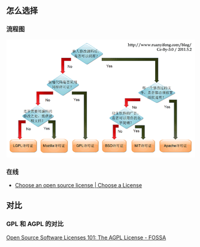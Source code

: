 ## 怎么选择

### 流程图

![](assets/Pasted%20image%2020231227114429.png)

### 在线

- [Choose an open source license | Choose a License](https://choosealicense.com/)

## 对比

### GPL 和 AGPL 的对比
 
 [Open Source Software Licenses 101: The AGPL License - FOSSA](https://fossa.com/blog/open-source-software-licenses-101-agpl-license/)